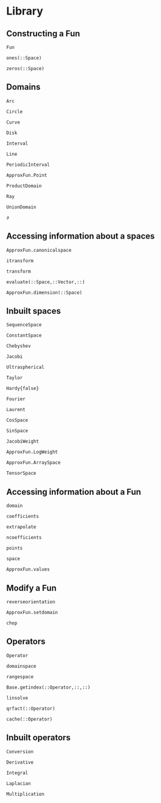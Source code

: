 # Library


## Constructing a Fun

```@docs
Fun
```

```@docs
ones(::Space)
```

```@docs
zeros(::Space)
```


## Domains
```@docs
Arc
```

```@docs
Circle
```

```@docs
Curve
```

```@docs
Disk
```

```@docs
Interval
```

```@docs
Line
```

```@docs
PeriodicInterval
```

```@docs
ApproxFun.Point
```

```@docs
ProductDomain
```

```@docs
Ray
```

```@docs
UnionDomain
```

```@docs
∂
```

## Accessing information about a spaces

```@docs
ApproxFun.canonicalspace
```

```@docs
itransform
```

```@docs
transform
```

```@docs
evaluate(::Space,::Vector,::)
```

```@docs
ApproxFun.dimension(::Space)
```


## Inbuilt spaces

```@docs
SequenceSpace
```

```@docs
ConstantSpace
```

```@docs
Chebyshev
```

```@docs
Jacobi
```

```@docs
Ultraspherical
```

```@docs
Taylor
```

```@docs
Hardy{false}
```

```@docs
Fourier
```

```@docs
Laurent
```

```@docs
CosSpace
```

```@docs
SinSpace
```




```@docs
JacobiWeight
```

```@docs
ApproxFun.LogWeight
```

```@docs
ApproxFun.ArraySpace
```

```@docs
TensorSpace
```


## Accessing information about a Fun

```@docs
domain
```

```@docs
coefficients
```

```@docs
extrapolate
```

```@docs
ncoefficients
```

```@docs
points
```


```@docs
space
```

```@docs
ApproxFun.values
```


## Modify a Fun


```@docs
reverseorientation
```

```@docs
ApproxFun.setdomain
```

```@docs
chop
```


## Operators

```@docs
Operator
```

```@docs
domainspace
```

```@docs
rangespace
```

```@docs
Base.getindex(::Operator,::,::)
```

```@docs
linsolve
```

```@docs
qrfact(::Operator)
```

```@docs
cache(::Operator)
```


## Inbuilt operators

```@docs
Conversion
```

```@docs
Derivative
```

```@docs
Integral
```

```@docs
Laplacian
```

```@docs
Multiplication
```
